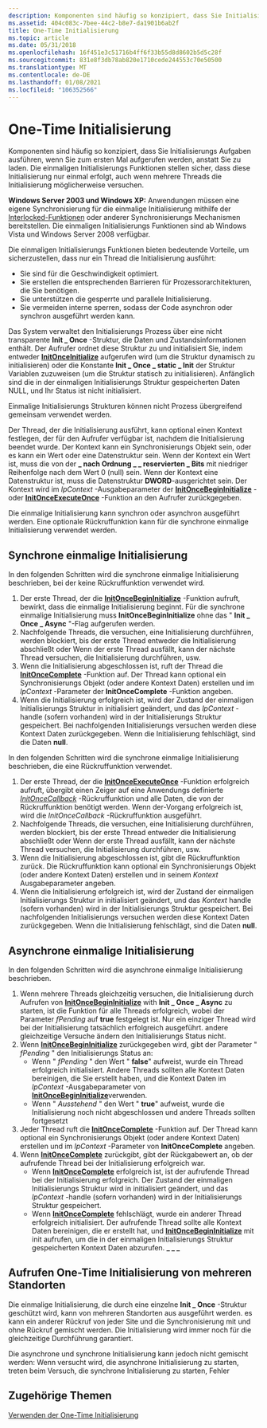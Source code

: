 ```yaml
---
description: Komponenten sind häufig so konzipiert, dass Sie Initialisierungs Aufgaben ausführen, wenn Sie zum ersten Mal aufgerufen werden, anstatt Sie zu laden.
ms.assetid: 404c083c-7bee-44c2-b8e7-da1901b6ab2f
title: One-Time Initialisierung
ms.topic: article
ms.date: 05/31/2018
ms.openlocfilehash: 16f451e3c51716b4ff6f33b55d8d8602b5d5c28f
ms.sourcegitcommit: 831e8f3db78ab820e1710cede244553c70e50500
ms.translationtype: MT
ms.contentlocale: de-DE
ms.lasthandoff: 01/08/2021
ms.locfileid: "106352566"
---
```

# <a name="one-time-initialization"></a>One-Time Initialisierung

Komponenten sind häufig so konzipiert, dass Sie Initialisierungs Aufgaben ausführen, wenn Sie zum ersten Mal aufgerufen werden, anstatt Sie zu laden. Die einmaligen Initialisierungs Funktionen stellen sicher, dass diese Initialisierung nur einmal erfolgt, auch wenn mehrere Threads die Initialisierung möglicherweise versuchen.

**Windows Server 2003 und Windows XP:** Anwendungen müssen eine eigene Synchronisierung für die einmalige Initialisierung mithilfe der [Interlocked-Funktionen](interlocked-variable-access.md) oder anderer Synchronisierungs Mechanismen bereitstellen. Die einmaligen Initialisierungs Funktionen sind ab Windows Vista und Windows Server 2008 verfügbar.

Die einmaligen Initialisierungs Funktionen bieten bedeutende Vorteile, um sicherzustellen, dass nur ein Thread die Initialisierung ausführt:

-   Sie sind für die Geschwindigkeit optimiert.
-   Sie erstellen die entsprechenden Barrieren für Prozessorarchitekturen, die Sie benötigen.
-   Sie unterstützen die gesperrte und parallele Initialisierung.
-   Sie vermeiden interne sperren, sodass der Code asynchron oder synchron ausgeführt werden kann.

Das System verwaltet den Initialisierungs Prozess über eine nicht transparente **Init \_ Once** -Struktur, die Daten und Zustandsinformationen enthält. Der Aufrufer ordnet diese Struktur zu und initialisiert Sie, indem entweder [**InitOnceInitialize**](/windows/win32/api/synchapi/nf-synchapi-initonceinitialize) aufgerufen wird (um die Struktur dynamisch zu initialisieren) oder die Konstante **Init \_ Once \_ static \_ Init** der Struktur Variablen zuzuweisen (um die Struktur statisch zu initialisieren). Anfänglich sind die in der einmaligen Initialisierungs Struktur gespeicherten Daten NULL, und Ihr Status ist nicht initialisiert.

Einmalige Initialisierungs Strukturen können nicht Prozess übergreifend gemeinsam verwendet werden.

Der Thread, der die Initialisierung ausführt, kann optional einen Kontext festlegen, der für den Aufrufer verfügbar ist, nachdem die Initialisierung beendet wurde. Der Kontext kann ein Synchronisierungs Objekt sein, oder es kann ein Wert oder eine Datenstruktur sein. Wenn der Kontext ein Wert ist, muss die von der **\_ nach Ordnung \_ \_ reservierten \_ Bits** mit niedriger Reihenfolge nach dem Wert 0 (null) sein. Wenn der Kontext eine Datenstruktur ist, muss die Datenstruktur **DWORD**-ausgerichtet sein. Der Kontext wird im *lpContext* -Ausgabeparameter der [**InitOnceBeginInitialize**](/windows/win32/api/synchapi/nf-synchapi-initoncebegininitialize) -oder [**InitOnceExecuteOnce**](/windows/win32/api/synchapi/nf-synchapi-initonceexecuteonce) -Funktion an den Aufrufer zurückgegeben.

Die einmalige Initialisierung kann synchron oder asynchron ausgeführt werden. Eine optionale Rückruffunktion kann für die synchrone einmalige Initialisierung verwendet werden.

## <a name="synchronous-one-time-initialization"></a>Synchrone einmalige Initialisierung

In den folgenden Schritten wird die synchrone einmalige Initialisierung beschrieben, bei der keine Rückruffunktion verwendet wird.

1.  Der erste Thread, der die [**InitOnceBeginInitialize**](/windows/win32/api/synchapi/nf-synchapi-initoncebegininitialize) -Funktion aufruft, bewirkt, dass die einmalige Initialisierung beginnt. Für die synchrone einmalige Initialisierung muss **InitOnceBeginInitialize** ohne das " **Init \_ Once \_ Async** "-Flag aufgerufen werden.
2.  Nachfolgende Threads, die versuchen, eine Initialisierung durchführen, werden blockiert, bis der erste Thread entweder die Initialisierung abschließt oder Wenn der erste Thread ausfällt, kann der nächste Thread versuchen, die Initialisierung durchführen, usw.
3.  Wenn die Initialisierung abgeschlossen ist, ruft der Thread die [**InitOnceComplete**](/windows/win32/api/synchapi/nf-synchapi-initoncecomplete) -Funktion auf. Der Thread kann optional ein Synchronisierungs Objekt (oder andere Kontext Daten) erstellen und im *lpContext* -Parameter der **InitOnceComplete** -Funktion angeben.
4.  Wenn die Initialisierung erfolgreich ist, wird der Zustand der einmaligen Initialisierungs Struktur in initialisiert geändert, und das *lpContext* -handle (sofern vorhanden) wird in der Initialisierungs Struktur gespeichert. Bei nachfolgenden Initialisierungs versuchen werden diese Kontext Daten zurückgegeben. Wenn die Initialisierung fehlschlägt, sind die Daten **null**.

In den folgenden Schritten wird die synchrone einmalige Initialisierung beschrieben, die eine Rückruffunktion verwendet.

1.  Der erste Thread, der die [**InitOnceExecuteOnce**](/windows/win32/api/synchapi/nf-synchapi-initonceexecuteonce) -Funktion erfolgreich aufruft, übergibt einen Zeiger auf eine Anwendungs definierte [*InitOnceCallback*](/windows/win32/api/synchapi/nc-synchapi-pinit_once_fn) -Rückruffunktion und alle Daten, die von der Rückruffunktion benötigt werden. Wenn der-Vorgang erfolgreich ist, wird die *InitOnceCallback* -Rückruffunktion ausgeführt.
2.  Nachfolgende Threads, die versuchen, eine Initialisierung durchführen, werden blockiert, bis der erste Thread entweder die Initialisierung abschließt oder Wenn der erste Thread ausfällt, kann der nächste Thread versuchen, die Initialisierung durchführen, usw.
3.  Wenn die Initialisierung abgeschlossen ist, gibt die Rückruffunktion zurück. Die Rückruffunktion kann optional ein Synchronisierungs Objekt (oder andere Kontext Daten) erstellen und in seinem *Kontext* Ausgabeparameter angeben.
4.  Wenn die Initialisierung erfolgreich ist, wird der Zustand der einmaligen Initialisierungs Struktur in initialisiert geändert, und das *Kontext* handle (sofern vorhanden) wird in der Initialisierungs Struktur gespeichert. Bei nachfolgenden Initialisierungs versuchen werden diese Kontext Daten zurückgegeben. Wenn die Initialisierung fehlschlägt, sind die Daten **null**.

## <a name="asynchronous-one-time-initialization"></a>Asynchrone einmalige Initialisierung

In den folgenden Schritten wird die asynchrone einmalige Initialisierung beschrieben.

1.  Wenn mehrere Threads gleichzeitig versuchen, die Initialisierung durch Aufrufen von [**InitOnceBeginInitialize**](/windows/win32/api/synchapi/nf-synchapi-initoncebegininitialize) with **Init \_ Once \_ Async** zu starten, ist die Funktion für alle Threads erfolgreich, wobei der Parameter *fPending* auf **true** festgelegt ist. Nur ein einziger Thread wird bei der Initialisierung tatsächlich erfolgreich ausgeführt. andere gleichzeitige Versuche ändern den Initialisierungs Status nicht.
2.  Wenn [**InitOnceBeginInitialize**](/windows/win32/api/synchapi/nf-synchapi-initoncebegininitialize) zurückgegeben wird, gibt der Parameter " *fPending* " den Initialisierungs Status an:
    -   Wenn " *fPending* " den Wert " **false**" aufweist, wurde ein Thread erfolgreich initialisiert. Andere Threads sollten alle Kontext Daten bereinigen, die Sie erstellt haben, und die Kontext Daten im *lpContext* -Ausgabeparameter von [**InitOnceBeginInitialize**](/windows/win32/api/synchapi/nf-synchapi-initoncebegininitialize)verwenden.
    -   Wenn " *Ausstehend* " den Wert " **true**" aufweist, wurde die Initialisierung noch nicht abgeschlossen und andere Threads sollten fortgesetzt
3.  Jeder Thread ruft die [**InitOnceComplete**](/windows/win32/api/synchapi/nf-synchapi-initoncecomplete) -Funktion auf. Der Thread kann optional ein Synchronisierungs Objekt (oder andere Kontext Daten) erstellen und im *lpContext* -Parameter von **InitOnceComplete** angeben.
4.  Wenn [**InitOnceComplete**](/windows/win32/api/synchapi/nf-synchapi-initoncecomplete) zurückgibt, gibt der Rückgabewert an, ob der aufrufende Thread bei der Initialisierung erfolgreich war.
    -   Wenn [**InitOnceComplete**](/windows/win32/api/synchapi/nf-synchapi-initoncecomplete) erfolgreich ist, ist der aufrufende Thread bei der Initialisierung erfolgreich. Der Zustand der einmaligen Initialisierungs Struktur wird in initialisiert geändert, und das *lpContext* -handle (sofern vorhanden) wird in der Initialisierungs Struktur gespeichert.
    -   Wenn [**InitOnceComplete**](/windows/win32/api/synchapi/nf-synchapi-initoncecomplete) fehlschlägt, wurde ein anderer Thread erfolgreich initialisiert. Der aufrufende Thread sollte alle Kontext Daten bereinigen, die er erstellt hat, und [**InitOnceBeginInitialize**](/windows/win32/api/synchapi/nf-synchapi-initoncebegininitialize) mit init aufrufen, um die in der einmaligen Initialisierungs Struktur gespeicherten Kontext Daten abzurufen. **\_ \_ \_**

## <a name="calling-one-time-initialization-from-multiple-sites"></a>Aufrufen One-Time Initialisierung von mehreren Standorten

Die einmalige Initialisierung, die durch eine einzelne **Init \_ Once** -Struktur geschützt wird, kann von mehreren Standorten aus ausgeführt werden. es kann ein anderer Rückruf von jeder Site und die Synchronisierung mit und ohne Rückruf gemischt werden. Die Initialisierung wird immer noch für die gleichzeitige Durchführung garantiert.

Die asynchrone und synchrone Initialisierung kann jedoch nicht gemischt werden: Wenn versucht wird, die asynchrone Initialisierung zu starten, treten beim Versuch, die synchrone Initialisierung zu starten, Fehler

## <a name="related-topics"></a>Zugehörige Themen

<dl> <dt>

[Verwenden der One-Time Initialisierung](using-one-time-initialization.md)
</dt> </dl>

 

 
